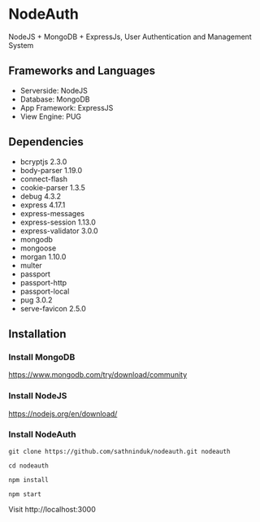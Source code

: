 # NodeAuth
 NodeJS + MongoDB + ExpressJs, User Authentication and Management System
 
## Frameworks and Languages
- Serverside: NodeJS
- Database: MongoDB
- App Framework: ExpressJS
- View Engine: PUG


## Dependencies
- bcryptjs 2.3.0
- body-parser 1.19.0
- connect-flash
- cookie-parser 1.3.5
- debug 4.3.2
- express 4.17.1
- express-messages
- express-session 1.13.0
- express-validator 3.0.0
- mongodb
- mongoose
- morgan 1.10.0
- multer
- passport
- passport-http
- passport-local
- pug 3.0.2
- serve-favicon 2.5.0

## Installation
### Install MongoDB
https://www.mongodb.com/try/download/community

### Install NodeJS
https://nodejs.org/en/download/

### Install NodeAuth
```
git clone https://github.com/sathninduk/nodeauth.git nodeauth
```
```
cd nodeauth
```
```
npm install
```
```
npm start
```
Visit http://localhost:3000
